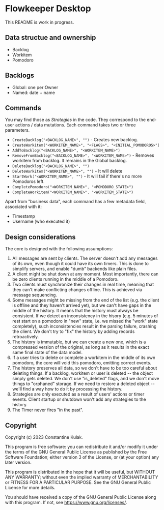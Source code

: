 # Flowkeeper Desktop

This README is work in progress.

## Data structue and ownership

- Backlog
- Workitem
- Pomodoro

## Backlogs

- Global: one per Owner
- Named: date + name

## Commands

You may find those as _Strategies_ in the code. They correspond to the end-user actions /
data mutations. Each command takes two or three parameters.

- `CreateBacklog("<BACKLOG_NAME>", "")` - Creates new backlog.
- `CreateWorkitem("<WORKITEM_NAME>", "<FLAGS>", "<INITIAL_POMODOROS>")`
- `AddToBacklog("<BACKLOG_NAME>", "<WORKITEM_NAME>")`
- `RemoveFromBacklog("<BACKLOG_NAME>", "<WORKITEM_NAME>")` - Removes workitem from backlog.
It remains in the Global backlog.
- `DeleteBacklog("<BACKLOG_NAME>", "")`
- `DeleteWorkitem("<WORKITEM_NAME>", "")` - It will delete
- `StartWork("<WORKITEM_NAME>", "")` - It will fail if there's no more Pomodoros left.
- `CompletePomodoro("<WORKITEM_NAME>", "<POMODORO_STATE>")`
- `CompleteWorkitem("<WORKITEM_NAME>", "<WORKITEM_STATE>")`

Apart from "business data", each command has a few metadata field, associated with it:
- Timestamp
- Username (who executed it)

## Design considerations

The core is designed with the following assumptions:

1. All messages are sent by clients. The server doesn't add any messages of its own, even
though it could have its own timers. This is done to simplify servers, and enable "dumb"
backends like plain files.
2. A client might be shut down at any moment. Most importantly, there can be zero clients 
running in the middle of a Pomodoro.
3. Two clients must synchronize their changes in real time, meaning that they can't make
conflicting changes offline. This is achieved via message sequencing.
4. Some messages might be missing from the end of the list (e.g. the client is offline and
they haven't arrived yet), but we can't have gaps in the middle of the history. It means
that the history must always be consistent. If we detect an inconsistency in the hisory
(e.g. 5 minutes of rest start on a pomodoro in "new" state, i.e. we missed the "work" state
completely), such inconsistencies result in the parsing failure, crashing the client.
We don't try to "fix" the history by adding records retroactively. 
5. The history is immutable, but we can create a new one, which is a compressed version
of the original, as long as it results in the exact same final state of the data model.
6. If a user tries to delete or complete a workitem in the middle of its own pomodoro, the
core will void this pomodoro, emitting correct events.
7. The history preserves all data, so we don't have to be too careful about deleting things.
If a backlog, workitem or user is deleted -- the object simply gets deleted. We don't use
"is_deleted" flags, and we don't move things to "orphaned" storage. If we need to restore
a deleted object -- we'll find a way how to do it by processing the history.
8. Strategies are only executed as a result of users' actions or timer events. Client
startup or shutdown won't add any strategies to the history.
9. The Timer never fires "in the past".

## Copyright

Copyright (c) 2023 Constantine Kulak.

This program is free software: you can redistribute it and/or modify
it under the terms of the GNU General Public License as published by
the Free Software Foundation; either version 3 of the License, or
(at your option) any later version.

This program is distributed in the hope that it will be useful,
but WITHOUT ANY WARRANTY; without even the implied warranty of
MERCHANTABILITY or FITNESS FOR A PARTICULAR PURPOSE.  See the
GNU General Public License for more details.

You should have received a copy of the GNU General Public License
along with this program.  If not, see <https://www.gnu.org/licenses/>.
